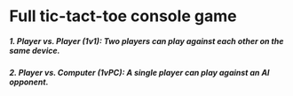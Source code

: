 
# Full tic-tact-toe console game

##### 1. Player vs. Player (1v1): Two players can play against each other on the same device.
##### 2. Player vs. Computer (1vPC): A single player can play against an AI opponent.

